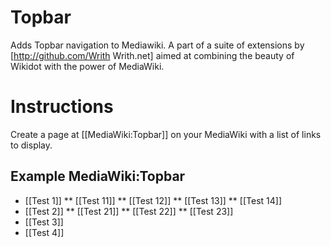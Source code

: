# Topbar
Adds Topbar navigation to Mediawiki.  A part of a suite of extensions by [http://github.com/Writh Writh.net] aimed at
combining the beauty of Wikidot with the power of MediaWiki.

# Instructions
Create a page at [[MediaWiki:Topbar]] on your MediaWiki with a list of links to display.

## Example MediaWiki:Topbar
 * [[Test 1]]
 ** [[Test 11]]
 ** [[Test 12]]
 ** [[Test 13]]
 ** [[Test 14]]
 * [[Test 2]]
 ** [[Test 21]]
 ** [[Test 22]]
 ** [[Test 23]]
 * [[Test 3]]
 * [[Test 4]]